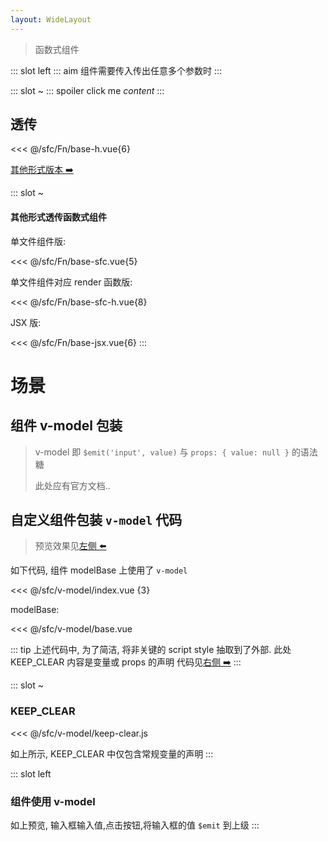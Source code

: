 ```yaml
---
layout: WideLayout
---
```


> 函数式组件

::: slot left
::: aim
组件需要传入传出任意多个参数时
:::

::: slot ~
::: spoiler click me
_content_
:::

## 透传

<<< @/sfc/Fn/base-h.vue{6}

[其他形式版本 ➡️](#其他形式透传函数式组件)

::: slot ~

#### 其他形式透传函数式组件

单文件组件版:

<<< @/sfc/Fn/base-sfc.vue{5}

单文件组件对应 render 函数版:

<<< @/sfc/Fn/base-sfc-h.vue{8}

JSX 版:

<<< @/sfc/Fn/base-jsx.vue{6}
:::

# 场景

## 组件 v-model 包装

> v-model 即 `$emit('input', value)` 与 `props: { value: null }` 的语法糖
>
> 此处应有官方文档..

## 自定义组件包装 `v-model` 代码

> 预览效果见[左侧 ⬅️](#组件使用-v-model)

如下代码, 组件 modelBase 上使用了 `v-model`

<<< @/sfc/v-model/index.vue {3}

modelBase:

<<< @/sfc/v-model/base.vue

::: tip
上述代码中, 为了简洁, 将非关键的 script style 抽取到了外部.
此处 KEEP_CLEAR 内容是变量或 props 的声明
代码见[右侧 ➡️](#keep-clear)
:::

::: slot ~

### KEEP_CLEAR

<<< @/sfc/v-model/keep-clear.js

如上所示, KEEP_CLEAR 中仅包含常规变量的声明
:::

::: slot left

### 组件使用 v-model

<v-model-index />

如上预览, 输入框输入值,点击按钮,将输入框的值 `$emit` 到上级
:::
